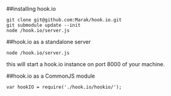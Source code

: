 ##installing hook.io

    git clone git@github.com:Marak/hook.io.git
    git submodule update --init
    node /hook.io/server.js

##hook.io as a standalone server

    node /hook.io/server.js
    
this will start a hook.io instance on port 8000 of your machine. 


##hook.io as a CommonJS module

    var hookIO = require('./hook.io/hookio/');

